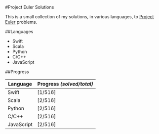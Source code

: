 #Project Euler Solutions

This is a small collection of my solutions, in various languages, to [Project Euler](projecteuler.com) problems.

##Languages

* Swift
* Scala
* Python
* C/C++
* JavaScript

##Progress

Language | Progress *(solved/total)*
-------- | -----------------------
Swift | [1/516]
Scala | [2/516]
Python | [2/516]
C/C++ | [2/516]
JavaScript | [2/516]

